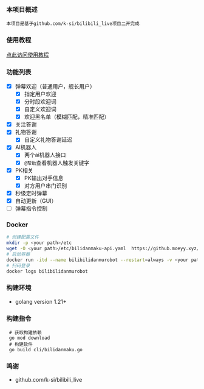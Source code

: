 ### 本项目概述
    本项目是基于github.com/k-si/bilibili_live项目二开完成
### 使用教程
[点此访问使用教程](https://www.yuque.com/yuqueyonghu3xsgin/igligh/rpr4oslh4nwt2pwv?singleDoc#)
### 功能列表
- [x] 弹幕欢迎（普通用户，舰长用户）
    - [x] 指定用户欢迎
    - [x] 分时段欢迎词
    - [x] 自定义欢迎词
    - [x] 欢迎黑名单（模糊匹配，精准匹配）
- [x] 关注答谢
- [x] 礼物答谢
    - [x] 自定义礼物答谢延迟
- [x] AI机器人
    - [x] 两个ai机器人接口
    - [x] `@帮助`查看机器人触发关键字
- [x] PK相关
    - [x] PK输出对手信息
    - [x] 对方用户串门识别
- [x] 秒级定时弹幕
- [x] 自动更新（GUI）
- [ ] 弹幕指令控制
### Docker
```bash
# 创建配置文件
mkdir -p <your path>/etc
wget -O <your path>/etc/bilidanmaku-api.yaml  https://github.moeyy.xyz/https://raw.githubusercontent.com/xbclub/BilibiliDanmuRobot/master/etc/bilidanmaku-api.yaml
# 启动容器
docker run -itd --name bilibilidanmurobot --restart=always -v <your path>:/app/data xbclub/bilibilidanmurobot:latest
# 扫码登录
docker logs bilibilidanmurobot
```
###  构建环境
 * golang version 1.21+
### 构建指令
```
 # 获取构建依赖
 go mod download
 # 构建软件
 go build cli/bilidanmaku.go
```
### 鸣谢
- github.com/k-si/bilibili_live
